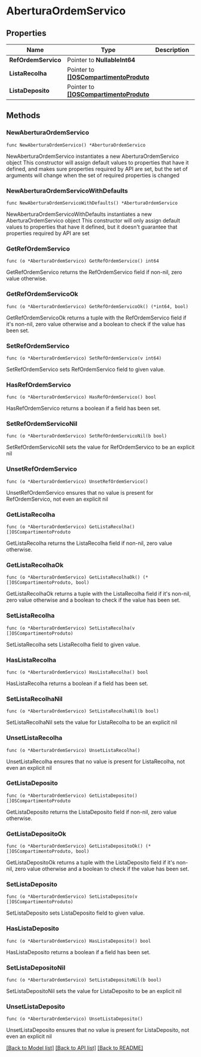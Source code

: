 # AberturaOrdemServico

## Properties

Name | Type | Description | Notes
------------ | ------------- | ------------- | -------------
**RefOrdemServico** | Pointer to **NullableInt64** |  | [optional] 
**ListaRecolha** | Pointer to [**[]OSCompartimentoProduto**](OSCompartimentoProduto.md) |  | [optional] 
**ListaDeposito** | Pointer to [**[]OSCompartimentoProduto**](OSCompartimentoProduto.md) |  | [optional] 

## Methods

### NewAberturaOrdemServico

`func NewAberturaOrdemServico() *AberturaOrdemServico`

NewAberturaOrdemServico instantiates a new AberturaOrdemServico object
This constructor will assign default values to properties that have it defined,
and makes sure properties required by API are set, but the set of arguments
will change when the set of required properties is changed

### NewAberturaOrdemServicoWithDefaults

`func NewAberturaOrdemServicoWithDefaults() *AberturaOrdemServico`

NewAberturaOrdemServicoWithDefaults instantiates a new AberturaOrdemServico object
This constructor will only assign default values to properties that have it defined,
but it doesn't guarantee that properties required by API are set

### GetRefOrdemServico

`func (o *AberturaOrdemServico) GetRefOrdemServico() int64`

GetRefOrdemServico returns the RefOrdemServico field if non-nil, zero value otherwise.

### GetRefOrdemServicoOk

`func (o *AberturaOrdemServico) GetRefOrdemServicoOk() (*int64, bool)`

GetRefOrdemServicoOk returns a tuple with the RefOrdemServico field if it's non-nil, zero value otherwise
and a boolean to check if the value has been set.

### SetRefOrdemServico

`func (o *AberturaOrdemServico) SetRefOrdemServico(v int64)`

SetRefOrdemServico sets RefOrdemServico field to given value.

### HasRefOrdemServico

`func (o *AberturaOrdemServico) HasRefOrdemServico() bool`

HasRefOrdemServico returns a boolean if a field has been set.

### SetRefOrdemServicoNil

`func (o *AberturaOrdemServico) SetRefOrdemServicoNil(b bool)`

 SetRefOrdemServicoNil sets the value for RefOrdemServico to be an explicit nil

### UnsetRefOrdemServico
`func (o *AberturaOrdemServico) UnsetRefOrdemServico()`

UnsetRefOrdemServico ensures that no value is present for RefOrdemServico, not even an explicit nil
### GetListaRecolha

`func (o *AberturaOrdemServico) GetListaRecolha() []OSCompartimentoProduto`

GetListaRecolha returns the ListaRecolha field if non-nil, zero value otherwise.

### GetListaRecolhaOk

`func (o *AberturaOrdemServico) GetListaRecolhaOk() (*[]OSCompartimentoProduto, bool)`

GetListaRecolhaOk returns a tuple with the ListaRecolha field if it's non-nil, zero value otherwise
and a boolean to check if the value has been set.

### SetListaRecolha

`func (o *AberturaOrdemServico) SetListaRecolha(v []OSCompartimentoProduto)`

SetListaRecolha sets ListaRecolha field to given value.

### HasListaRecolha

`func (o *AberturaOrdemServico) HasListaRecolha() bool`

HasListaRecolha returns a boolean if a field has been set.

### SetListaRecolhaNil

`func (o *AberturaOrdemServico) SetListaRecolhaNil(b bool)`

 SetListaRecolhaNil sets the value for ListaRecolha to be an explicit nil

### UnsetListaRecolha
`func (o *AberturaOrdemServico) UnsetListaRecolha()`

UnsetListaRecolha ensures that no value is present for ListaRecolha, not even an explicit nil
### GetListaDeposito

`func (o *AberturaOrdemServico) GetListaDeposito() []OSCompartimentoProduto`

GetListaDeposito returns the ListaDeposito field if non-nil, zero value otherwise.

### GetListaDepositoOk

`func (o *AberturaOrdemServico) GetListaDepositoOk() (*[]OSCompartimentoProduto, bool)`

GetListaDepositoOk returns a tuple with the ListaDeposito field if it's non-nil, zero value otherwise
and a boolean to check if the value has been set.

### SetListaDeposito

`func (o *AberturaOrdemServico) SetListaDeposito(v []OSCompartimentoProduto)`

SetListaDeposito sets ListaDeposito field to given value.

### HasListaDeposito

`func (o *AberturaOrdemServico) HasListaDeposito() bool`

HasListaDeposito returns a boolean if a field has been set.

### SetListaDepositoNil

`func (o *AberturaOrdemServico) SetListaDepositoNil(b bool)`

 SetListaDepositoNil sets the value for ListaDeposito to be an explicit nil

### UnsetListaDeposito
`func (o *AberturaOrdemServico) UnsetListaDeposito()`

UnsetListaDeposito ensures that no value is present for ListaDeposito, not even an explicit nil

[[Back to Model list]](../README.md#documentation-for-models) [[Back to API list]](../README.md#documentation-for-api-endpoints) [[Back to README]](../README.md)


